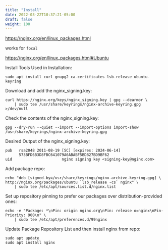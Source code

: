```yaml
---
title: "Install"
date: 2022-03-22T10:37:21-05:00
draft: false
weight: 100
---
```


https://nginx.org/en/linux_packages.html

works for `focal`

https://nginx.org/en/linux_packages.html#Ubuntu

Install Tools Used in Installation:
```
sudo apt install curl gnupg2 ca-certificates lsb-release ubuntu-keyring
```

Download and add the nginx_signing.key:
```
curl https://nginx.org/keys/nginx_signing.key | gpg --dearmor \
    | sudo tee /usr/share/keyrings/nginx-archive-keyring.gpg >/dev/null
```

Check the contents of the nginx_signing.key:
```
gpg --dry-run --quiet --import --import-options import-show /usr/share/keyrings/nginx-archive-keyring.gpg
```

Desired Output of the nginx_signing.key:
```
pub   rsa2048 2011-08-19 [SC] [expires: 2024-06-14]
      573BFD6B3D8FBC641079A6ABABF5BD827BD9BF62
uid                      nginx signing key <signing-key@nginx.com>
```

Add package repo:
```
echo "deb [signed-by=/usr/share/keyrings/nginx-archive-keyring.gpg] \
http://nginx.org/packages/ubuntu `lsb_release -cs` nginx" \
    | sudo tee /etc/apt/sources.list.d/nginx.list
```

Set up repository pinning to prefer our packages over distribution-provided ones:
```
echo -e "Package: *\nPin: origin nginx.org\nPin: release o=nginx\nPin-Priority: 900\n" \
    | sudo tee /etc/apt/preferences.d/99nginx
```

Update Package Repository List and then install nginx from repo:
```
sudo apt update
sudo apt install nginx
```